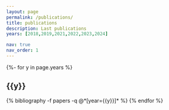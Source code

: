 ```yaml
---
layout: page
permalink: /publications/
title: publications
description: Last publications
years: [2018,2019,2021,2022,2023,2024]

nav: true
nav_order: 1
---
```

<!-- _pages/publications.md -->
<div class="publications">

{%- for y in page.years %}
  <h2 class="year">{{y}}</h2>
  {% bibliography -f papers -q @*[year={{y}}]* %}
{% endfor %}

</div>
